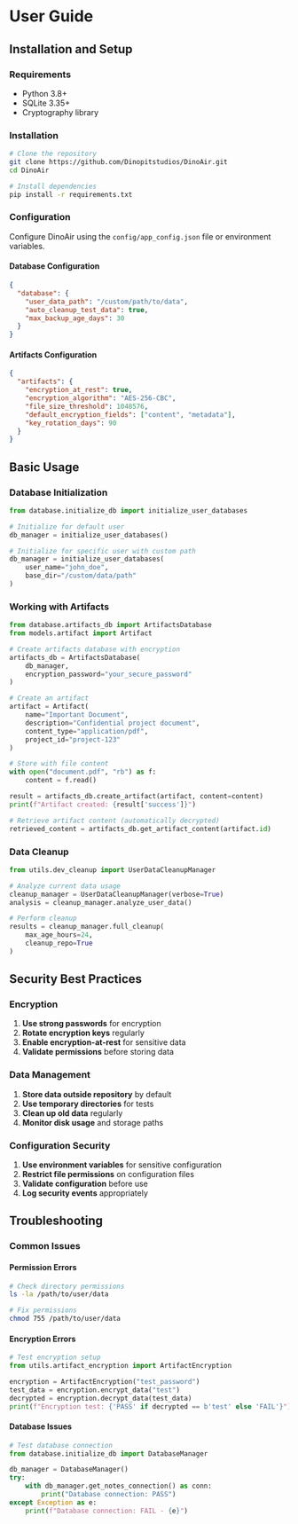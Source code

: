 # User Guide

## Installation and Setup

### Requirements

- Python 3.8+
- SQLite 3.35+
- Cryptography library

### Installation

```bash
# Clone the repository
git clone https://github.com/Dinopitstudios/DinoAir.git
cd DinoAir

# Install dependencies
pip install -r requirements.txt
```

### Configuration

Configure DinoAir using the `config/app_config.json` file or environment variables.

#### Database Configuration

```json
{
  "database": {
    "user_data_path": "/custom/path/to/data",
    "auto_cleanup_test_data": true,
    "max_backup_age_days": 30
  }
}
```

#### Artifacts Configuration

```json
{
  "artifacts": {
    "encryption_at_rest": true,
    "encryption_algorithm": "AES-256-CBC",
    "file_size_threshold": 1048576,
    "default_encryption_fields": ["content", "metadata"],
    "key_rotation_days": 90
  }
}
```

## Basic Usage

### Database Initialization

```python
from database.initialize_db import initialize_user_databases

# Initialize for default user
db_manager = initialize_user_databases()

# Initialize for specific user with custom path
db_manager = initialize_user_databases(
    user_name="john_doe",
    base_dir="/custom/data/path"
)
```

### Working with Artifacts

```python
from database.artifacts_db import ArtifactsDatabase
from models.artifact import Artifact

# Create artifacts database with encryption
artifacts_db = ArtifactsDatabase(
    db_manager,
    encryption_password="your_secure_password"
)

# Create an artifact
artifact = Artifact(
    name="Important Document",
    description="Confidential project document",
    content_type="application/pdf",
    project_id="project-123"
)

# Store with file content
with open("document.pdf", "rb") as f:
    content = f.read()

result = artifacts_db.create_artifact(artifact, content=content)
print(f"Artifact created: {result['success']}")

# Retrieve artifact content (automatically decrypted)
retrieved_content = artifacts_db.get_artifact_content(artifact.id)
```

### Data Cleanup

```python
from utils.dev_cleanup import UserDataCleanupManager

# Analyze current data usage
cleanup_manager = UserDataCleanupManager(verbose=True)
analysis = cleanup_manager.analyze_user_data()

# Perform cleanup
results = cleanup_manager.full_cleanup(
    max_age_hours=24,
    cleanup_repo=True
)
```

## Security Best Practices

### Encryption

1. **Use strong passwords** for encryption
2. **Rotate encryption keys** regularly
3. **Enable encryption-at-rest** for sensitive data
4. **Validate permissions** before storing data

### Data Management

1. **Store data outside repository** by default
2. **Use temporary directories** for tests
3. **Clean up old data** regularly
4. **Monitor disk usage** and storage paths

### Configuration Security

1. **Use environment variables** for sensitive configuration
2. **Restrict file permissions** on configuration files
3. **Validate configuration** before use
4. **Log security events** appropriately

## Troubleshooting

### Common Issues

#### Permission Errors

```bash
# Check directory permissions
ls -la /path/to/user/data

# Fix permissions
chmod 755 /path/to/user/data
```

#### Encryption Errors

```python
# Test encryption setup
from utils.artifact_encryption import ArtifactEncryption

encryption = ArtifactEncryption("test_password")
test_data = encryption.encrypt_data("test")
decrypted = encryption.decrypt_data(test_data)
print(f"Encryption test: {'PASS' if decrypted == b'test' else 'FAIL'}")
```

#### Database Issues

```python
# Test database connection
from database.initialize_db import DatabaseManager

db_manager = DatabaseManager()
try:
    with db_manager.get_notes_connection() as conn:
        print("Database connection: PASS")
except Exception as e:
    print(f"Database connection: FAIL - {e}")
```

